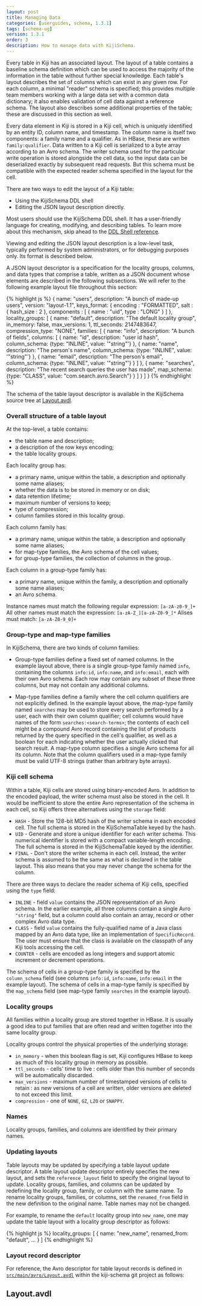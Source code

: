 ```yaml
---
layout: post
title: Managing Data
categories: [userguides, schema, 1.3.1]
tags: [schema-ug]
version: 1.3.1
order: 3
description: How to manage data with KijiSchema.
---
```


Every table in Kiji has an associated layout. The layout of a table contains a
baseline schema definition which can be used to access the majority of the
information in the table without further special knowledge.  Each table's layout
describes the set of columns which can exist in any given row.  For each column,
a minimal "reader" schema is specified; this provides multiple team members
working with a large data set with a common data dictionary; it also enables
validation of cell data against a reference schema.  The layout also describes
some additional properties of the table; these are discussed in this section as
well.

Every data element in Kiji is stored in a Kiji cell, which is uniquely
identified by an entity ID, column name, and timestamp.  The column name is itself
two components: a family name and a qualifier.  As in HBase, these are written
`family:qualifier`.  Data written to a Kiji cell is serialized to a byte array
according to an Avro schema.  The writer schema used for the particular write
operation is stored alongside the cell data, so the input data can be
deserialized exactly by subsequent read requests. But this schema must be
compatible with the expected reader schema specified in the layout for the cell.

There are two ways to edit the layout of a Kiji table:
* Using the KijiSchema DDL shell
* Editing the JSON layout description directly.

Most users should use the KijiSchema DDL shell. It has a user-friendly language
for creating, modifying, and describing tables. To learn more about this
mechanism, skip ahead to the [DDL Shell reference](../schema-shell-ddl-ref).

Viewing and editing the JSON layout description is a low-level task, typically
performed by system administrators, or for debugging purposes only. Its format
is described below.

A JSON layout descriptor is a specification for the locality groups,
columns, and data types that comprise a table, written as a JSON
document whose elements are described in the following subsections.  We will
refer to the following example layout file throughout this section:

{% highlight js %}
{
  name: "users",
  description: "A bunch of made-up users",
  version: "layout-1.1",
  keys_format: {
    encoding : "FORMATTED",
    salt : {
      hash_size : 2
    },
    components : [ {
      name : "uid",
      type : "LONG"
    }
   ]
  },
  locality_groups: [ {
    name: "default",
    description: "The default locality group",
    in_memory: false,
    max_versions: 1,
    ttl_seconds: 2147483647,
    compression_type: "NONE",
    families: [ {
      name: "info",
      description: "A bunch of fields",
      columns: [ {
        name: "id",
        description: "user id hash",
        column_schema: {type: "INLINE", value: '"string"'}
      }, {
        name: "name",
        description: "The person's name",
        column_schema: {type: "INLINE", value: '"string"'}
      }, {
        name: "email",
        description: "The person's email",
        column_schema: {type: "INLINE", value: '"string"'}
      } ]
    }, {
      name: "searches",
      description: "The recent search queries the user has made",
      map_schema: {type: "CLASS", value: "com.search.avro.Search"}
    } ]
  } ]
}
{% endhighlight %}

The schema of the table layout descriptor is available in the KijiSchema source tree at
[Layout.avdl](#ref.table_layout_desc).

### Overall structure of a table layout

At the top-level, a table contains:

*  the table name and description;
*  a description of the row keys encoding;
*  the table locality groups.

Each locality group has:

*  a primary name, unique within the table, a description and optionally some name aliases;
*  whether the data is to be stored in memory or on disk;
*  data retention lifetime;
*  maximum number of versions to keep;
*  type of compression;
*  column families stored in this locality group.

Each column family has:

*  a primary name, unique within the table, a description and optionally some name aliases;
*  for map-type families, the Avro schema of the cell values;
*  for group-type families, the collection of columns in the group.

Each column in a group-type family has:

*  a primary name, unique within the family, a description and optionally some name aliases;
*  an Avro schema.

Instance names must match the following regular expression: `[a-zA-z0-9_]+`
All other names must match the expression: `[a-zA-Z_][a-zA-Z0-9_]*`
Alises must match: `[a-zA-Z0-9_0]+`

### Group-type and map-type families

In KijiSchema, there are two kinds of column families:

*  Group-type families define a fixed set of named columns.  In the example
   layout above, there is a single group-type family named `info`, containing
   the columns `info:id`, `info:name`, and `info:email`, each with their own
   Avro schema.  Each row may contain any subset of these three columns, but may
   not contain any additional columns.

*  Map-type families define a family where the cell column qualifiers are not
   explicitly defined.  In the example layout above, the map-type family named
   `searches` may be used to store every search performed by a user, each with
   their own column qualifier; cell columns would have names of the form
   `searches:<search-terms>`; the contents of each cell might be a compound Avro
   record containing the list of products returned by the query specified in the
   cell's qualifier, as well as a boolean for each indicating whether the user
   actually clicked that search result.  A map-type column specifies a single Avro
   schema for all its column.  Note that the column qualifiers used in a map-type
   family must be valid UTF-8 strings (rather than arbitrary byte arrays).

### Kiji cell schema

Within a table, Kiji cells are stored using binary-encoded Avro. In addition to
the encoded payload, the writer schema must also be stored in the cell. It would
be inefficient to store the entire Avro representation of the schema in each
cell, so Kiji offers three alternatives using the `storage` field:

*  `HASH` - Store the 128-bit MD5 hash of the writer schema in each encoded
   cell. The full schema is stored in the KijiSchemaTable keyed by the hash.
*  `UID` - Generate and store a unique identifier for each writer schema. This
   numerical identifier is stored with a compact variable-length encoding. The
   full schema is stored in the KijiSchemaTable keyed by the identifier.
*  `FINAL` - Don't store the writer schema in each cell. Instead, the writer
   schema is assumed to be the same as what is declared in the table
   layout. This also means that you may never change the schema for the column.

There are three ways to declare the reader schema of Kiji cells, specified using
the `type` field:

*  `INLINE` - field `value` contains the JSON representation of an Avro schema.
   In the earlier example, all three columns contain a single Avro `"string"`
   field, but a column could also contain an array, record or other complex Avro
   data type.
*  `CLASS` - field `value` contains the fully-qualified name of a Java class
   mapped by an Avro data type, like an implementation of `SpecificRecord`.  The
   user must ensure that the class is available on the classpath of any Kiji
   tools accessing the cell.
*  `COUNTER` - cells are encoded as long integers and support atomic increment
   or decrement operations.

The schema of cells in a group-type family is specified by the `column_schema`
field (see columns `info:id`, `info:name`, `info:email` in the example layout).
The schema of cells in a map-type family is specified by the `map_schema` field
(see map-type family `searches` in the example layout).

### Locality groups

All families within a locality group are stored together in HBase.  It is
usually a good idea to put families that are often read and written together
into the same locality group.

Locality groups control the physical properties of the underlying storage:

*  `in_memory` - when this boolean flag is set, Kiji configures HBase to keep as
   much of this locality group in memory as possible.
*  `ttl_seconds` - cells' time to live : cells older than this number of seconds
   will be automatically discarded.
*  `max_versions` - maximum number of timestamped versions of cells to retain :
   as new versions of a cell are written, older versions are deleted to not
   exceed this limit.
*  `compression` - one of `NONE`, `GZ`, `LZO` or `SNAPPY`.

### Names

Locality groups, families, and columns are identified by their primary names.

### Updating layouts

Table layouts may be updated by specifying a table layout update descriptor. A table
layout update descriptor entirely specifies the new layout, and sets the `reference_layout` 
field to specify the original layout to update. Locality groups, families, and columns can be
updated by redefining the locality group, family, or column with the same name.
To rename locality groups, families, or columns, set the `renamed_from` field
in the new definition to the original name.  Table names may not be changed.

For example, to rename the `default` locality group into `new_name`, one may
update the table layout with a locality group descriptor as follows:

{% highlight js %}
locality_groups: [ {
  name: "new_name",
  renamed_from: "default",
  ...
} ]
{% endhighlight %}

### Layout record descriptor
<a name="ref.table_layout_desc" id="ref.table_layout_desc"> </a>

For reference, the Avro descriptor for table layout records is defined in
[`src/main/avro/Layout.avdl`](https://github.com/kijiproject/kiji-schema/blob/kiji-schema-root-1.3.1/kiji-schema/src/main/avro/Layout.avdl "Layout.avdl")
within the kiji-schema git project as follows:


<div id="accordion-container">
  <h2 class="accordion-header"> Layout.avdl </h2>
  <div class="accordion-content">
    <script
    src="http://gist-it.appspot.com/github/kijiproject/kiji-schema/raw/kiji-schema-root-1.3.1/kiji-schema/src/main/avro/Layout.avdl"> </script>
  </div>
</div>

<!--
*  TODO: This section requires additional work.
**  TODO: Advice on how to design your schema (maybe talk about "crazy columns" here).
**  TODO: Somewhere in here talk about schema evolution.
**  TODO: Remove the references to Avro serialization with a more generic Hadoop version
-->
